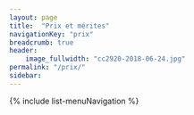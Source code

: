 ```yaml
---
layout: page
title:  "Prix et mérites"
navigationKey: "prix"
breadcrumb: true
header:
    image_fullwidth: "cc2920-2018-06-24.jpg"
permalink: "/prix/"
sidebar: 
---
```


{% include list-menuNavigation %}